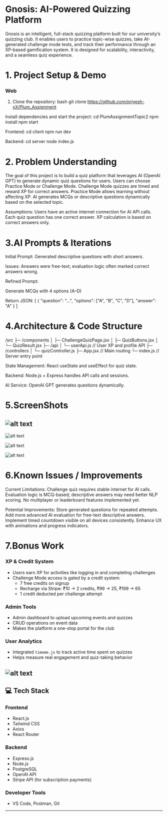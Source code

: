 # Gnosis: AI-Powered Quizzing Platform

Gnosis is an intelligent, full-stack quizzing platform built for our university’s quizzing club. It enables users to practice topic-wise quizzes, take AI-generated challenge mode tests, and track their performance through an XP-based gamification system. It is designed for scalability, interactivity, and a seamless quiz experience.

# 1. Project Setup & Demo

### Web
1. Clone the repository:
bash
git clone https://github.com/priyesh-xX/Plum_Assignment

Install dependencies and start the project:
cd PlumAssignmentTopic2
npm install
npm start

Frontend:
cd client
npm run dev

Backend:
cd server
node index.js

# 2. Problem Understanding

The goal of this project is to build a quiz platform that leverages AI (OpenAI GPT) to generate dynamic quiz questions for users.
Users can choose Practice Mode or Challenge Mode.
Challenge Mode quizzes are timed and reward XP for correct answers.
Practice Mode allows learning without affecting XP.
AI generates MCQs or descriptive questions dynamically based on the selected topic.

Assumptions:
Users have an active internet connection for AI API calls.
Each quiz question has one correct answer.
XP calculation is based on correct answers only.

# 3.AI Prompts & Iterations

Initial Prompt: Generated descriptive questions with short answers.

Issues: Answers were free-text; evaluation logic often marked correct answers wrong.

Refined Prompt:

Generate MCQs with 4 options (A–D)

Return JSON:
  [
  { "question": "...", "options": ["A", "B", "C", "D"], "answer": "A" }
  ]

# 4.Architecture & Code Structure
  /src
 ├─ /components
 │   ├─ ChallengeQuizPage.jsx
 │   ├─ QuizButtons.jsx
 │   └─ QuizResult.jsx
 ├─ /api
 │   └─ userApi.js       // User XP and profile API
 ├─ /controllers
 │   └─ quizController.js
 ├─ App.jsx              // Main routing
 └─ index.js             // Server entry point

State Management: React useState and useEffect for quiz state.

Backend: Node.js + Express handles API calls and sessions.

AI Service: OpenAI GPT generates questions dynamically.


# 5.ScreenShots
<!-- landing page -->
![alt text](images/image.png) 
---


<!-- topic selection  -->
![alt text](images/topicSelectionDashboard.png)

<!-- Sample Quiz -->
![alt text](images/sampleQuiz.png)

<!-- Evaluation Page -->
![alt text](images/EvaluationPage.png)

# 6.Known Issues / Improvements

Current Limitations:
Challenge quiz requires stable internet for AI calls.
Evaluation logic is MCQ-based; descriptive answers may need better NLP scoring.
No multiplayer or leaderboard features implemented yet.

Potential Improvements:
Store generated questions for repeated attempts.
Add more advanced AI evaluation for free-text descriptive answers.
Implement timed countdown visible on all devices consistently.
Enhance UX with animations and progress indicators.

# 7.Bonus Work

###  XP & Credit System
- Users earn XP for activities like logging in and completing challenges
- Challenge Mode access is gated by a credit system:
  - 7 free credits on signup
  - Recharge via Stripe: ₹10 → 2 credits, ₹99 → 25, ₹199 → 65
  - 1 credit deducted per challenge attempt

###  Admin Tools
- Admin dashboard to upload upcoming events and quizzes
- CRUD operations on event data
- Makes the platform a one-stop portal for the club

###  User Analytics
- Integrated `timeme.js` to track active time spent on quizzes
- Helps measure real engagement and quiz-taking behavior

![alt text](images/image-2.png)
---

## 💻 Tech Stack

###  Frontend
- React.js
- Tailwind CSS
- Axios
- React Router

###  Backend
- Express.js
- Node.js
- PostgreSQL
- OpenAI API
- Stripe API (for subscription payments)

###  Developer Tools
- VS Code, Postman, Git

---

